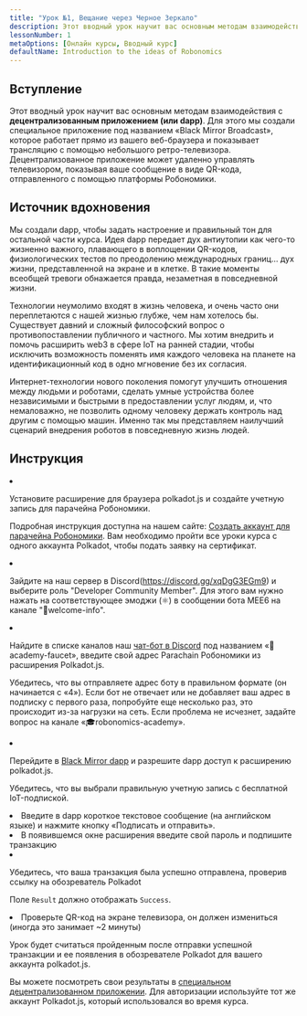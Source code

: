```yaml
---
title: "Урок №1, Вещание через Черное Зеркало"
description: Этот вводный урок научит вас основным методам взаимодействия с децентрализованным приложением (или dapp).
lessonNumber: 1
metaOptions: [Онлайн курсы, Вводный курс]
defaultName: Introduction to the ideas of Robonomics
---
```


## Вступление

Этот вводный урок научит вас основным методам взаимодействия с **децентрализованным приложением (или dapp)**. Для этого мы создали специальное приложение под названием «Black Mirror Broadcast», которое работает прямо из вашего веб-браузера и показывает трансляцию с помощью небольшого ретро-телевизора. Децентрализованное приложение может удаленно управлять телевизором, показывая ваше сообщение в виде QR-кода, отправленного с помощью платформы Робономики.


## Источник вдохновения

Мы создали dapp, чтобы задать настроение и правильный тон для остальной части курса. Идея dapp передает дух антиутопии как чего-то жизненно важного, плавающего в воплощении QR-кодов, физиологических тестов по преодолению международных границ… дух жизни, представленной на экране и в клетке. В такие моменты всеобщей тревоги обнажается правда, незаметная в повседневной жизни. 

Технологии неумолимо входят в жизнь человека, и очень часто они переплетаются с нашей жизнью глубже, чем нам хотелось бы. Существует давний и сложный философский вопрос о противопоставлении публичного и частного. Мы хотим внедрить и помочь расширить web3 в сфере IoT на ранней стадии, чтобы исключить возможность поменять имя каждого человека на планете на идентификационный код в одно мгновение без их согласия. 

Интернет-технологии нового поколения помогут улучшить отношения между людьми и роботами, сделать умные устройства более независимыми и быстрыми в предоставлении услуг людям, и, что немаловажно, не позволить одному человеку держать контроль над другим с помощью машин. Именно так мы представляем наилучший сценарий внедрения роботов в повседневную жизнь людей.


## Инструкция

<List type="numbers">

<li>

Установите расширение для браузера polkadot.js и создайте учетную запись для парачейна Робономики.

Подробная инструкция доступна на нашем сайте: [Создать аккаунт для парачейна Робономики](https://wiki.robonomics.network/docs/create-account-in-dapp/). Вам необходимо пройти все уроки курса с одного аккаунта Polkadot, чтобы подать заявку на сертификат.

</li>

<li>

Зайдите на наш сервер в Discord(https://discord.gg/xqDgG3EGm9) и выберите роль "Developer Community Member". Для этого вам нужно нажать на соответствующее эмоджи (⚛️) в сообщении бота MEE6 на канале "👋welcome-info".


</li>

<li>

Найдите в списке каналов наш [чат-бот в Discord](https://discord.com/channels/803947358492557312/944186892038053899) под названием «🚰academy-faucet», введите свой адрес Parachain Робономики из расширения Polkadot.js.

Убедитесь, что вы отправляете адрес боту в правильном формате (он начинается с «4»). Если бот не отвечает или не добавляет ваш адрес в подписку с первого раза, попробуйте еще несколько раз, это происходит из-за нагрузки на сеть. Если проблема не исчезнет, задайте вопрос на канале «🎓robonomics-academy».

</li>

<li>

Перейдите в [Black Mirror dapp](https://blackmirror.robonomics.academy) и разрешите dapp доступ к расширению polkadot.js. 

Убедитесь, что вы выбрали правильную учетную запись с бесплатной IoT-подпиской.

</li>

<li>
Введите в dapp короткое текстовое сообщение (на английском языке) и нажмите кнопку «Подписать и отправить».
</li>

<li>
В появившемся окне расширения введите свой пароль и подпишите транзакцию 
</li>

<li>

Убедитесь, что ваша транзакция была успешно отправлена, проверив ссылку на обозреватель Polkadot

Поле <code>Result</code> должно отображать <code>Success</code>.

</li>

<li>
Проверьте QR-код на экране телевизора, он должен измениться (иногда это занимает ~2 минуты)
</li>
</List>

<Result>

Урок будет считаться пройденным после отправки успешной транзакции и ее появления в обозревателе Polkadot для вашего аккаунта polkadot.js.

Вы можете посмотреть свои результаты в [специальном децентрализованном приложении](https://lk.robonomics.academy/). Для авторизации используйте тот же аккаунт Polkadot.js, который использовался во время курса.

</Result>

